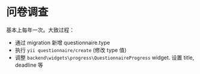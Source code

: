 # 问卷调查

基本上每年一次。大致过程：

- 通过 migration 新增 questionnaire.type
- 执行 `yii questionnaire/create` (修改 type 值)
- 调整 `backend\widgets\progress\QuestionnaireProgress` widget. 设置 title, deadline 等 
